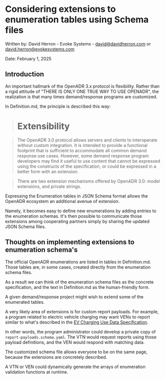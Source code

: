 # Considering extensions to enumeration tables using Schema files

Written by: David Herron - Evoke Systems - <david@davidherron.com> or <david.herron@evokesystems.com>

Date: February 1, 2025

## Introduction

An important hallmark of the OpenADR 3.x protocol is flexibility.  Rather than a rigid attitude of "THERE IS ONLY ONE TRUE WAY TO USE OPENADR", the realization is that many times demand/response programs are customized.

In Definition.md, the principle is described this way:

> # Extensibility

> The OpenADR 3.0 protocol allows servers and clients to interoperate without custom integration. It is intended to provide a functional footprint that is sufficient to accommodate all common demand response use cases. However, some demand response program developers may find it useful to use content that cannot be expressed using the constructs of the specification, or could be expressed in a better form with an extension.

> There are two extension mechanisms offered by OpenADR 3.0: model extensions, and private strings.

Expressing the Enumeration tables in JSON Schema format allows the OpenADR ecosystem an additional avenue of extension.

Namely, it becomes easy to define new enumerations by adding entries to the enumeration schemas.  It's then possible to communicate those extensions among cooperating partners simply by sharing the updated JSON Schema files.

## Thoughts on implementing extensions to enumeration schema's

The official OpenADR enumerations are listed in tables in Definition.md.  Those tables are, in some cases, created directly from the enumeration schema files.

As a result we can think of the enumeration schema files as the concrete specification, and the text in Definition.md as the human-friendly form.

A given demand/response project might wish to extend some of the enumerated tables.

A very likely area of extensions is for custom report payloads.  For example, a program related to electric vehicle charging may want VENs to report similar to what's described in the [EV Charging Use Data Specification](https://clean-energy-tools.github.io/ev-charging-use-specification-code/).

In other words, the program administrator could develop a private copy of `report-payloads.schema.yaml`.  The VTN would request reports using those payload definitions, and the VEN would respond with matching data.

The customized schema file allows everyone to be on the same page, because the extensions are concretely described.

A VTN or VEN could dynamically generate the arrays of enumeration validation functions at runtime.